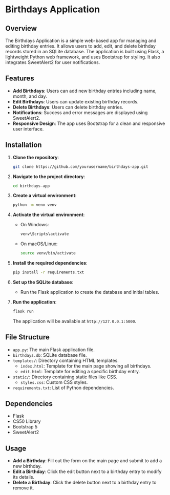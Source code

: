 # Birthdays Application

## Overview

The Birthdays Application is a simple web-based app for managing and editing birthday entries. It allows users to add, edit, and delete birthday records stored in an SQLite database. The application is built using Flask, a lightweight Python web framework, and uses Bootstrap for styling. It also integrates SweetAlert2 for user notifications.

## Features

- **Add Birthdays**: Users can add new birthday entries including name, month, and day.
- **Edit Birthdays**: Users can update existing birthday records.
- **Delete Birthdays**: Users can delete birthday entries.
- **Notifications**: Success and error messages are displayed using SweetAlert2.
- **Responsive Design**: The app uses Bootstrap for a clean and responsive user interface.

## Installation

1. **Clone the repository**:

    ```bash
    git clone https://github.com/yourusername/birthdays-app.git
    ```

2. **Navigate to the project directory**:

    ```bash
    cd birthdays-app
    ```

3. **Create a virtual environment**:

    ```bash
    python -m venv venv
    ```

4. **Activate the virtual environment**:
    - On Windows:

      ```bash
      venv\Scripts\activate
      ```

    - On macOS/Linux:

      ```bash
      source venv/bin/activate
      ```

5. **Install the required dependencies**:

    ```bash
    pip install -r requirements.txt
    ```

6. **Set up the SQLite database**:
    - Run the Flask application to create the database and initial tables.

7. **Run the application**:

    ```bash
    flask run
    ```

    The application will be available at `http://127.0.0.1:5000`.

## File Structure

- `app.py`: The main Flask application file.
- `birthdays.db`: SQLite database file.
- `templates/`: Directory containing HTML templates.
  - `index.html`: Template for the main page showing all birthdays.
  - `edit.html`: Template for editing a specific birthday entry.
- `static/`: Directory containing static files like CSS.
  - `styles.css`: Custom CSS styles.
- `requirements.txt`: List of Python dependencies.

## Dependencies

- Flask
- CS50 Library
- Bootstrap 5
- SweetAlert2

## Usage

- **Add a Birthday**: Fill out the form on the main page and submit to add a new birthday.
- **Edit a Birthday**: Click the edit button next to a birthday entry to modify its details.
- **Delete a Birthday**: Click the delete button next to a birthday entry to remove it.


